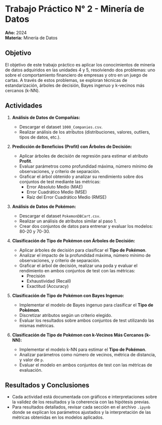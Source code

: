 # Trabajo Práctico N° 2 - Minería de Datos

**Año:** 2024  
**Materia:** Minería de Datos  

## Objetivo

El objetivo de este trabajo práctico es aplicar los conocimientos de minería de datos adquiridos en las unidades 4 y 5, resolviendo dos problemas: uno sobre el comportamiento financiero de empresas y otro en un juego de cartas. A través de estos problemas, se exploran técnicas de estandarización, árboles de decisión, Bayes ingenuo y k-vecinos más cercanos (k-NN).

## Actividades

1. **Análisis de Datos de Compañías:**
   - Descargar el dataset `1000_Companies.csv`.
   - Realizar análisis de los atributos (distribuciones, valores, outliers, tipos de datos, etc.).
   

2. **Predicción de Beneficios (Profit) con Árboles de Decisión:**
   - Aplicar árboles de decisión de regresión para estimar el atributo **Profit**.
   - Evaluar parámetros como profundidad máxima, número mínimo de observaciones, y criterio de separación.
   - Graficar el árbol obtenido y analizar su rendimiento sobre dos conjuntos de test mediante las métricas:
     - Error Absoluto Medio (MAE)
     - Error Cuadrático Medio (MSE)
     - Raíz del Error Cuadrático Medio (RMSE)

3. **Análisis de Datos de Pokémon:**
   - Descargar el dataset `PokemonDBCart.csv`.
   - Realizar un análisis de atributos similar al paso 1.
   - Crear dos conjuntos de datos para entrenar y evaluar los modelos: 80-20 y 70-30.

4. **Clasificación de Tipo de Pokémon con Árboles de Decisión:**
   - Aplicar árboles de decisión para clasificar el **Tipo de Pokémon**.
   - Analizar el impacto de la profundidad máxima, número mínimo de observaciones, y criterio de separación.
   - Graficar el árbol de decisión, realizar una poda y evaluar el rendimiento en ambos conjuntos de test con las métricas:
     - Precisión
     - Exhaustividad (Recall)
     - Exactitud (Accuracy)

5. **Clasificación de Tipo de Pokémon con Bayes Ingenuo:**
   - Implementar el modelo de Bayes ingenuo para clasificar el **Tipo de Pokémon**.
   - Discretizar atributos según un criterio elegido.
   - Evaluar los resultados sobre ambos conjuntos de test utilizando las mismas métricas.

6. **Clasificación de Tipo de Pokémon con k-Vecinos Más Cercanos (k-NN):**
   - Implementar el modelo k-NN para estimar el **Tipo de Pokémon**.
   - Analizar parámetros como número de vecinos, métrica de distancia, y valor de `p`.
   - Evaluar el modelo en ambos conjuntos de test con las métricas de evaluación.

## Resultados y Conclusiones

- Cada actividad está documentada con gráficos e interpretaciones sobre la validez de los resultados y la coherencia con las hipótesis previas.
- Para resultados detallados, revisar cada sección en el archivo `.ipynb` donde se explican los parámetros ajustados y la interpretación de las métricas obtenidas en los modelos aplicados.
